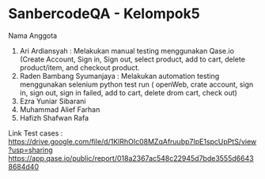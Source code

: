 # SanbercodeQA - Kelompok5

Nama Anggota
1. Ari Ardiansyah : Melakukan manual testing menggunakan Qase.io (Create Account, Sign in, Sign out, select product, add to cart, delete product/item, and checkout product.
2. Raden Bambang Syumanjaya : Melakukan automation testing menggunakan selenium python test run ( openWeb, crate account, sign in, sign out, sign in failed, add to cart, delete drom cart, check out)
3. Ezra Yuniar Sibarani
4. Muhammad Alief Farhan
5. Hafizh Shafwan Rafa


Link Test cases : https://drive.google.com/file/d/1KlRhOIc08MZqAfruubp7IpE1spcUpPtS/view?usp=sharing  
                  https://app.qase.io/public/report/018a2367ac548c22945d7bde3555d66438684d40
